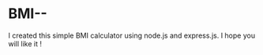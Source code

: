 # BMI--
I created this simple BMI calculator using node.js and express.js. I hope you will like it !

